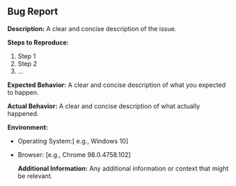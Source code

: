 ## Bug Report

**Description:**
A clear and concise description of the issue.

**Steps to Reproduce:**
1. Step 1
2. Step 2
3. ...


**Expected Behavior:**
A clear and concise description of what you expected to happen.

**Actual Behavior:**
A clear and concise description of what actually happened.

**Environment:**
- Operating System:[ e.g., Windows 10]
- Browser: [e.g., Chrome 98.0.4758.102]


  **Additional Information:**
  Any additional information or context that might be relevant.
  
